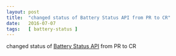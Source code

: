 ```yaml
---
layout: post
title:  "changed status of Battery Status API from PR to CR"
date:   2016-07-07
tags:   [ battery-status ]
---
```


changed status of [Battery Status API](/spec/battery-status) from PR to CR

